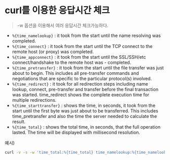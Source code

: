 # curl를 이용한 응답시간 체크

> -w 옵션을 이용해서 여러 응답시간 체크가능하다.

- `%{time_namelookup}` : it took from the start until the name resolving was completed.
- `%{time_connect}` : it took from the start until the TCP connect to the remote host (or proxy) was completed.
- `%{time_appconnect}` : it took from the start until the SSL/SSH/etc connect/handshake to the remote host was - completed.
- `%{time_pretransfer}` : it took from the start until the file transfer was just about to begin. This includes all pre-transfer commands and negotiations that are specific to the particular protocol(s) involved.
- `%{time_redirect}` : it took for all redirection steps including name lookup, connect, pre-transfer and transfer before the final transaction was started. time_redirect shows the complete execution time for multiple redirections.
- `%{time_starttransfer}` : shows the time, in seconds, it took from the start until the first byte was just about to be transferred. This includes time_pretransfer and also the time the server needed to calculate the result.
- `%{time_total}` : shows the total time, in seconds, that the full operation lasted. The time will be displayed with millisecond resolution.

예시)
```sh
curl -v -s -w 'time_total:%{time_total} time_namelookup:%{time_namelookup} time_connect:%{time_connect} time_appconnect:%{time_appconnect} time_pretransfer:%{time_pretransfer} time_redirect:%{time_redirect} time_starttransfer:%{time_starttransfer}' "https://tistory.com"
```